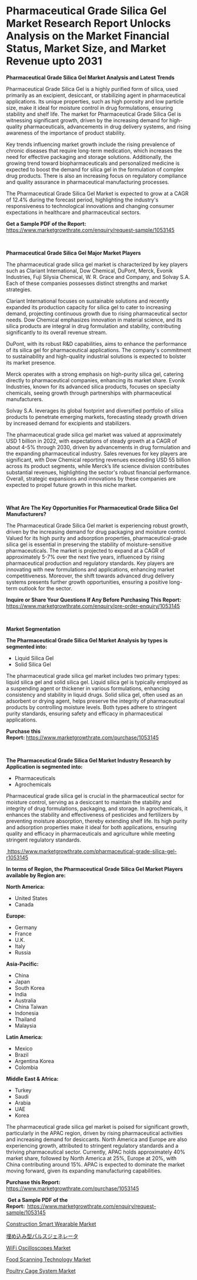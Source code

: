 <p><h1>Pharmaceutical Grade Silica Gel Market Research Report Unlocks Analysis on the Market Financial Status, Market Size, and Market Revenue upto 2031</h1></p><p><strong>Pharmaceutical Grade Silica Gel Market Analysis and Latest Trends</strong></p>
<p><p>Pharmaceutical Grade Silica Gel is a highly purified form of silica, used primarily as an excipient, desiccant, or stabilizing agent in pharmaceutical applications. Its unique properties, such as high porosity and low particle size, make it ideal for moisture control in drug formulations, ensuring stability and shelf life. The market for Pharmaceutical Grade Silica Gel is witnessing significant growth, driven by the increasing demand for high-quality pharmaceuticals, advancements in drug delivery systems, and rising awareness of the importance of product stability.</p><p>Key trends influencing market growth include the rising prevalence of chronic diseases that require long-term medication, which increases the need for effective packaging and storage solutions. Additionally, the growing trend toward biopharmaceuticals and personalized medicine is expected to boost the demand for silica gel in the formulation of complex drug products. There is also an increasing focus on regulatory compliance and quality assurance in pharmaceutical manufacturing processes. </p><p>The Pharmaceutical Grade Silica Gel Market is expected to grow at a CAGR of 12.4% during the forecast period, highlighting the industry's responsiveness to technological innovations and changing consumer expectations in healthcare and pharmaceutical sectors.</p></p>
<p><strong>Get a Sample PDF of the Report:&nbsp;</strong> <a href="https://www.marketgrowthrate.com/enquiry/request-sample/1053145">https://www.marketgrowthrate.com/enquiry/request-sample/1053145</a></p>
<p>&nbsp;</p>
<p><strong>Pharmaceutical Grade Silica Gel Major Market Players</strong></p>
<p><p>The pharmaceutical grade silica gel market is characterized by key players such as Clariant International, Dow Chemical, DuPont, Merck, Evonik Industries, Fuji Silysia Chemical, W. R. Grace and Company, and Solvay S.A. Each of these companies possesses distinct strengths and market strategies.</p><p>Clariant International focuses on sustainable solutions and recently expanded its production capacity for silica gel to cater to increasing demand, projecting continuous growth due to rising pharmaceutical sector needs. Dow Chemical emphasizes innovation in material science, and its silica products are integral in drug formulation and stability, contributing significantly to its overall revenue stream.</p><p>DuPont, with its robust R&D capabilities, aims to enhance the performance of its silica gel for pharmaceutical applications. The company's commitment to sustainability and high-quality industrial solutions is expected to bolster its market presence.</p><p>Merck operates with a strong emphasis on high-purity silica gel, catering directly to pharmaceutical companies, enhancing its market share. Evonik Industries, known for its advanced silica products, focuses on specialty chemicals, seeing growth through partnerships with pharmaceutical manufacturers.</p><p>Solvay S.A. leverages its global footprint and diversified portfolio of silica products to penetrate emerging markets, forecasting steady growth driven by increased demand for excipients and stabilizers.</p><p>The pharmaceutical grade silica gel market was valued at approximately USD 1 billion in 2022, with expectations of steady growth at a CAGR of about 4-5% through 2030, driven by advancements in drug formulation and the expanding pharmaceutical industry. Sales revenues for key players are significant, with Dow Chemical reporting revenues exceeding USD 55 billion across its product segments, while Merck’s life science division contributes substantial revenues, highlighting the sector's robust financial performance. Overall, strategic expansions and innovations by these companies are expected to propel future growth in this niche market.</p></p>
<p>&nbsp;</p>
<p><strong>What Are The Key Opportunities For Pharmaceutical Grade Silica Gel Manufacturers?</strong></p>
<p><p>The Pharmaceutical Grade Silica Gel market is experiencing robust growth, driven by the increasing demand for drug packaging and moisture control. Valued for its high purity and adsorption properties, pharmaceutical-grade silica gel is essential in preserving the stability of moisture-sensitive pharmaceuticals. The market is projected to expand at a CAGR of approximately 5-7% over the next five years, influenced by rising pharmaceutical production and regulatory standards. Key players are innovating with new formulations and applications, enhancing market competitiveness. Moreover, the shift towards advanced drug delivery systems presents further growth opportunities, ensuring a positive long-term outlook for the sector.</p></p>
<p><strong>Inquire or Share Your Questions If Any Before Purchasing This Report:</strong> <a href="https://www.marketgrowthrate.com/enquiry/pre-order-enquiry/1053145">https://www.marketgrowthrate.com/enquiry/pre-order-enquiry/1053145</a></p>
<p>&nbsp;</p>
<p><strong>Market Segmentation</strong></p>
<p><strong>The Pharmaceutical Grade Silica Gel Market Analysis by types is segmented into:</strong></p>
<p><ul><li>Liquid Silica Gel</li><li>Solid Silica Gel</li></ul></p>
<p><p>The pharmaceutical grade silica gel market includes two primary types: liquid silica gel and solid silica gel. Liquid silica gel is typically employed as a suspending agent or thickener in various formulations, enhancing consistency and stability in liquid drugs. Solid silica gel, often used as an adsorbent or drying agent, helps preserve the integrity of pharmaceutical products by controlling moisture levels. Both types adhere to stringent purity standards, ensuring safety and efficacy in pharmaceutical applications.</p></p>
<p><strong>Purchase this Report:&nbsp;</strong><a href="https://www.marketgrowthrate.com/purchase/1053145">https://www.marketgrowthrate.com/purchase/1053145</a></p>
<p>&nbsp;</p>
<p><strong>The Pharmaceutical Grade Silica Gel Market Industry Research by Application is segmented into:</strong></p>
<p><ul><li>Pharmaceuticals</li><li>Agrochemicals</li></ul></p>
<p><p>Pharmaceutical grade silica gel is crucial in the pharmaceutical sector for moisture control, serving as a desiccant to maintain the stability and integrity of drug formulations, packaging, and storage. In agrochemicals, it enhances the stability and effectiveness of pesticides and fertilizers by preventing moisture absorption, thereby extending shelf life. Its high purity and adsorption properties make it ideal for both applications, ensuring quality and efficacy in pharmaceuticals and agriculture while meeting stringent regulatory standards.</p></p>
<p><a href="https://www.marketgrowthrate.com/pharmaceutical-grade-silica-gel-r1053145">&nbsp;https://www.marketgrowthrate.com/pharmaceutical-grade-silica-gel-r1053145</a></p>
<p><strong>In terms of Region, the Pharmaceutical Grade Silica Gel Market Players available by Region are:</strong></p>
<p>
    <p> <strong> North America: </strong>
        <ul>
            <li>United States</li>
            <li>Canada</li>
        </ul>
        </p> 
    <p> <strong> Europe: </strong>
        <ul>
            <li>Germany</li>
            <li>France</li>
            <li>U.K.</li>
            <li>Italy</li>
            <li>Russia</li>
        </ul>
        </p> 
    <p> <strong> Asia-Pacific: </strong>
        <ul>
            <li>China</li>
            <li>Japan</li>
            <li>South Korea</li>
            <li>India</li>
            <li>Australia</li>
            <li>China Taiwan</li>
            <li>Indonesia</li>
            <li>Thailand</li>
            <li>Malaysia</li>
        </ul>
        </p> 
    <p> <strong> Latin America: </strong>
        <ul>
            <li>Mexico</li>
            <li>Brazil</li>
            <li>Argentina Korea</li>
            <li>Colombia</li>
        </ul>
        </p> 
    <p> <strong> Middle East & Africa: </strong>
        <ul>
            <li>Turkey</li>
            <li>Saudi</li>
            <li>Arabia</li>
            <li>UAE</li>
            <li>Korea</li>
        </ul>
    </p>
    </p>
<p><p>The pharmaceutical grade silica gel market is poised for significant growth, particularly in the APAC region, driven by rising pharmaceutical activities and increasing demand for desiccants. North America and Europe are also experiencing growth, attributed to stringent regulatory standards and a thriving pharmaceutical sector. Currently, APAC holds approximately 40% market share, followed by North America at 25%, Europe at 20%, with China contributing around 15%. APAC is expected to dominate the market moving forward, given its expanding manufacturing capabilities.</p></p>
<p><strong>Purchase this Report: </strong><a href="https://www.marketgrowthrate.com/purchase/1053145">https://www.marketgrowthrate.com/purchase/1053145</a></p>
<p>&nbsp;<strong>Get a Sample PDF of the Report:&nbsp;&nbsp;</strong><a href="https://www.marketgrowthrate.com/enquiry/request-sample/1053145">https://www.marketgrowthrate.com/enquiry/request-sample/1053145</a></p>
<p><strong></strong></p>
<p><p><a href="https://www.linkedin.com/pulse/what-innovations-market-trends-shaping-construction-smart-wearable-b5r2e?trackingId=PLJGP9h7QjqMt2TgOLJ7Pg%3D%3D">Construction Smart Wearable Market</a></p><p><a href="https://github.com/lababdou/Market-Research-Report-List-6/blob/main/310111014438.md">埋め込み型パルスジェネレータ</a></p><p><a href="https://medium.com/@lily.grace.hall/strategic-market-insights-navigating-the-global-wifi-oscilloscopes-market-landscape-2024-2031-286b004c02af">WiFi Oscilloscopes Market</a></p><p><a href="https://issuu.com/reportprime-2/docs/food-scanning-technology-market-siz_49dad562f89a22">Food Scanning Technology Market</a></p><p><a href="https://issuu.com/reportprime-2/docs/poultry-cage-system-market-size-203_e692f2be2c5c8e">Poultry Cage System Market</a></p></p>